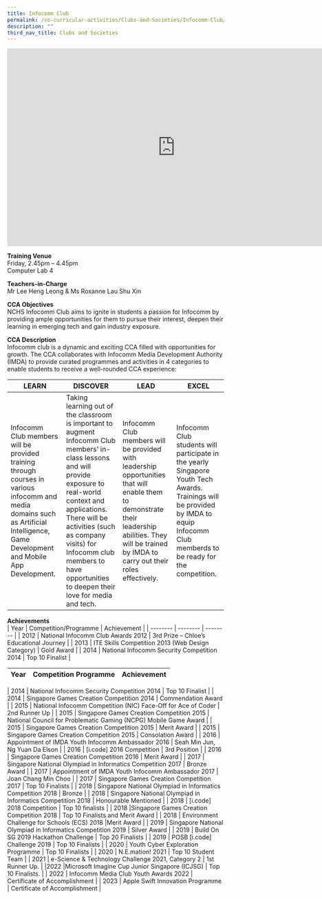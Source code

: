 ```yaml
---
title: Infocomm Club
permalink: /co-curricular-activities/Clubs-and-Societies/Infocomm-Club/
description: ""
third_nav_title: Clubs and Societies
---
```

<iframe allowfullscreen="true" height="460" width="780" frameborder="0" src="https://docs.google.com/presentation/d/e/2PACX-1vSlqcIgMlYvYpFo5VSwm21VwyRJtnaSVq5c4ZrkVSoHxZlubE40cSulOCxZwqg3x4A62XF5TTCMEQqG/embed?start=true&amp;loop=true&amp;delayms=5000"></iframe>

**Training Venue**
<br>Friday,  2.45pm – 4.45pm
<br>Computer Lab 4

**Teachers-in-Charge**
<br>Mr Lee Heng Leong & Ms Roxanne Lau Shu Xin<br>

**CCA Objectives**<br>
NCHS Infocomm Club aims to ignite in students a passion for Infocomm by providing ample opportunities for them to pursue their interest, deepen their learning in emerging tech and gain industry exposure.

**CCA Description**<br>
Infocomm club is a dynamic and exciting CCA filled with opportunities for growth. The CCA collaborates with Infocomm Media Development Authority (IMDA) to provide curated programmes and activities in 4 categories to enable students to receive a well-rounded CCA experience:

| **LEARN** | **DISCOVER** | **LEAD**  | **EXCEL** |
| -------- | -------- | --------  | -------- |
| Infocomm Club members will be provided training through courses in various infocomm and media domains such as Artificial Intelligence, Game Development and Mobile App Development. | Taking learning out of the classroom is important to augment Infocomm Club members’ in-class lessons and will provide exposure to real-world context and applications. There will be activities (such as company visits) for Infocomm club members to have opportunities to deepen their love for media and tech. | Infocomm Club members will be provided with leadership opportunities that will enable them to demonstrate their leadership abilities. They will be trained by IMDA to carry out their roles effectively. | Infocomm Club students will participate in the yearly Singapore Youth Tech Awards. Trainings will be provided by IMDA to equip Infocomm Club memberds to be ready for the competition. |

**Achievements**<br>
| Year | Competition/Programme | Achievement |
| -------- | -------- | -------- |
| 2012 | National Infocomm Club Awards 2012 | 3rd Prize – Chloe’s Educational Journey |
| 2013 | ITE Skills Competition 2013 (Web Design Category) | Gold Award |
| 2014 |  National Infocomm Security Competition 2014 | Top 10 Finalist |




| Year | Competition Programme | Achievement |
| -------- | -------- | -------- |

| 2014 | National Infocomm Security Competition 2014 | Top 10 Finalist |
| 2014 | Singapore Games Creation Competition 2014 | Commendation Award |
| 2015 | National Infocomm Competition (NIC) Face-Off for Ace of Coder | 2nd Runner Up |
| 2015 | Singapore Games Creation Competition 2015 | National Council for Problematic Gaming (NCPG) Mobile Game Award |
| 2015 | Singapore Games Creation Competition 2015 | Merit Award |
| 2015 | Singapore Games Creation Competition 2015 | Consolation Award |
| 2016 | Appointment of IMDA Youth Infocomm Ambassador 2016 | Seah Min Jun, Ng Yuan Da Elson |
| 2016 | \[i.code\] 2016 Competition | 3rd Position |
| 2016 | Singapore Games Creation Competition 2016 | Merit Award |
| 2017 | Singapore National Olympiad in Informatics Competition 2017 | Bronze Award |
| 2017 | Appointment of IMDA Youth Infocomm Ambassador 2017 | Joan Chang Min Choo |
| 2017 | Singapore Games Creation Competition 2017 | Top 10 Finalists |
| 2018 | Singapore National Olympiad in Informatics Competition 2018 | Bronze |
| 2018 | Singapore National Olympiad in Informatics Competition 2018 | Honourable Mentioned |
| 2018 | \[i.code\] 2018 Competition | Top 10 finalists |
| 2018 |Singapore Games Creation Competition 2018 | Top 10 Finalists and Merit Award |
| 2018 | Environment Challenge for Schools (ECS) 2018  |Merit Award |
| 2019 | Singapore National Olympiad in Informatics Competition 2019 | Silver Award |
| 2019 | Build On SG 2019 Hackathon Challenge | Top 20 Finalists |
| 2019 | POSB \[i.code\] Challenge 2019 | Top 10 Finalists |
| 2020 | Youth Cyber Exploration Programme | Top 10 Finalists |
| 2020 | N.E.mation! 2021 | Top 10 Student Team |
| 2021 | e-Science &amp; Technology Challenge 2021, Category 2 | 1st Runner Up. |
|2022 |Microsoft Imagine Cup Junior Singapore (ICJSG) | Top 10 Finalists. |
| 2022 | Infocomm Media Club Youth Awards 2022 | Certificate of Accomplishment |
| 2023 | Apple Swift Innovation Programme | Certificate of Accomplishment |